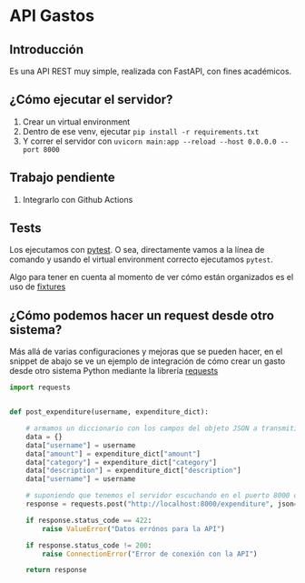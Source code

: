 # API Gastos

## Introducción

Es una API REST muy simple, realizada con FastAPI, con fines académicos.

## ¿Cómo ejecutar el servidor?

1. Crear un virtual environment
2. Dentro de ese venv, ejecutar `pip install -r requirements.txt`
3. Y correr el servidor con `uvicorn main:app --reload --host 0.0.0.0 --port 8000`

## Trabajo pendiente

1. Integrarlo con Github Actions


## Tests

Los ejecutamos con [pytest](https://docs.pytest.org). O sea, directamente vamos a la línea de comando y usando el virtual environment correcto ejecutamos `pytest`.

Algo para tener en cuenta al momento de ver cómo están organizados es el uso de [fixtures](https://docs.pytest.org/en/7.1.x/how-to/fixtures.html)

## ¿Cómo podemos hacer un request desde otro sistema?

Más allá de varias configuraciones y mejoras que se pueden hacer, en el snippet de abajo se ve un ejemplo de integración de cómo crear un gasto desde otro sistema Python mediante la librería [requests](https://requests.readthedocs.io/en/latest/)

```python
import requests


def post_expenditure(username, expenditure_dict):

    # armamos un diccionario con los campos del objeto JSON a transmitir en el request body
    data = {}
    data["username"] = username
    data["amount"] = expenditure_dict["amount"]
    data["category"] = expenditure_dict["category"]
    data["description"] = expenditure_dict["description"]
    data["username"] = username

    # suponiendo que tenemos el servidor escuchando en el puerto 8000 del localhost
    response = requests.post("http://localhost:8000/expenditure", json=data)

    if response.status_code == 422:
        raise ValueError("Datos errónos para la API")

    if response.status_code != 200:
        raise ConnectionError("Error de conexión con la API")

    return response
```
